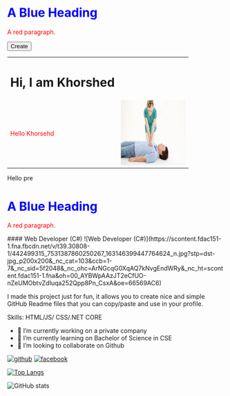 <!DOCTYPE html>
<html>
<body>

<h1 style="color:blue;">A Blue Heading</h1>

<p style="color:red;">A red paragraph.</p>

</body>
</html>

<!DOCTYPE html>
<html>
  <head>
    <link rel="stylesheet" href="./mms.app.css" type="text" />
  </head>
  <body>
        <div class="btn-group">            
          <input type="button" name="btnCreate" value="Create" id="btnCreate" class="inputsubmit save" />            
        </div>
   <table class="table table-bordered">
  <tr>
    <td><h1>Hi, I am Khorshed</h1> </td>
  </tr>
    <tr>
    <td style="color:red;">Hello Khorsehd</td>
      <td align="right">  <img src="./bg20190828120852.jpg" width="150" height="150"  title="Portfolio image"  alt="banner"/></td>
  </tr>
</table>
<p>Hello pre</p> 
  </body>


<h1 style="color:blue;">A Blue Heading</h1>

<p style="color:red;">A red paragraph.</p>

</body>
</html>
#### Web Developer (C#)
![Web Developer (C#)](https://scontent.fdac151-1.fna.fbcdn.net/v/t39.30808-1/442499315_7531387860250267_163146399447764624_n.jpg?stp=dst-jpg_p200x200&_nc_cat=103&ccb=1-7&_nc_sid=5f2048&_nc_ohc=ArNGcqG0XqAQ7kNvgEndWRy&_nc_ht=scontent.fdac151-1.fna&oh=00_AYBWpAAzJT2eCfUO-nZeUMObtvZdIuqa252Qpp8Pn_CsxA&oe=66569AC6)

I made this project just for fun, it allows you to create nice and simple GitHub Readme files that you can copy/paste and use in your profile.

Skills: HTML/JS/ CSS/.NET CORE

- 🔭 I’m currently working on a private company 
- 🌱 I’m currently learning on Bachelor of Science in CSE 
- 👯 I’m looking to collaborate on Github 


[<img src='https://cdn.jsdelivr.net/npm/simple-icons@3.0.1/icons/github.svg' alt='github' height='40'>](https://github.com/khorshedCse)  [<img src='https://cdn.jsdelivr.net/npm/simple-icons@3.0.1/icons/facebook.svg' alt='facebook' height='40'>](https://www.facebook.com/khorshedalam)  

[![Top Langs](https://github-readme-stats.vercel.app/api/top-langs/?username=khorshedCse)](https://github.com/anuraghazra/github-readme-stats)

![GitHub stats](https://github-readme-stats.vercel.app/api?username=khorshedCse&show_icons=true&count_private=true)  

